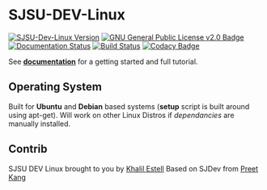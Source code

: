 # SJSU-DEV-Linux

[![SJSU-Dev-Linux Version](https://img.shields.io/badge/version-1.0.0-blue.svg)](https://github.com/kammce/SJSU-DEV-Linux)
[![GNU General Public License v2.0 Badge](https://img.shields.io/badge/license-GNUv2.0-blue.svg)](https://github.com/kammce/SJSU-DEV-Linux)
[![Documentation Status](https://readthedocs.org/projects/sjsu-dev-linux/badge/?version=latest)](http://sjsu-dev-linux.readthedocs.io/en/latest/?badge=latest)
[![Build Status](https://travis-ci.org/kammce/SJSU-DEV-Linux.svg?branch=master)](https://travis-ci.org/kammce/SJSU-DEV-Linux)
[![Codacy Badge](https://api.codacy.com/project/badge/Grade/eed4f7e9b3bc40d2a836c3a1d591a2b4)](https://www.codacy.com/app/kammce/SJSU-DEV-Linux?utm_source=github.com&amp;utm_medium=referral&amp;utm_content=kammce/SJSU-DEV-Linux&amp;utm_campaign=Badge_Grade)

See **[documentation](http://sjsu-dev-linux.readthedocs.io/en/latest/?badge=latest)** for a getting started and full tutorial.

## Operating System
Built for **Ubuntu** and **Debian** based systems (**setup** script is built around using apt-get).
Will work on other Linux Distros if *dependancies* are manually installed.

## Contrib
SJSU DEV Linux brought to you by [Khalil Estell](http://kammce.io) Based on SJDev from [Preet Kang](http://www.socialledge.com/sjsu/index.php?title=Main_Page)
